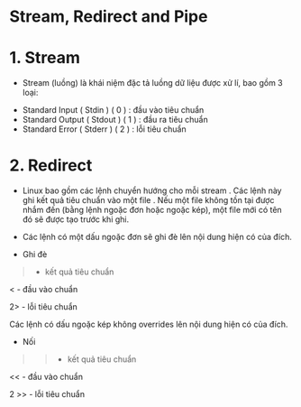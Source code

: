 # Stream, Redirect and Pipe
# 1. Stream 
- Stream (luồng) là khái niệm đặc tả luồng dữ liệu được xử lí, bao gồm 3 loại:
 + Standard Input ( Stdin ) ( 0 ) : đầu vào tiêu chuẩn 
 + Standard Output ( Stdout ) ( 1 ) : đầu ra tiêu chuẩn
 + Standard Error ( Stderr ) ( 2 ) : lỗi tiêu chuẩn 

# 2. Redirect 
 - Linux bao gồm các lệnh chuyển hướng cho mỗi stream . Các lệnh này ghi kết quả tiêu chuẩn vào một file . Nếu một file không tồn tại được nhắm đến (bằng lệnh ngoặc đơn hoặc ngoặc kép), một file mới có tên đó sẽ được tạo trước khi ghi.

 - Các lệnh có một dấu ngoặc đơn sẽ ghi đè lên nội dung hiện có của đích.

 - Ghi đè

> - kết quả tiêu chuẩn

< - đầu vào chuẩn

2> - lỗi tiêu chuẩn

 Các lệnh có dấu ngoặc kép không overrides lên nội dung hiện có của đích.

 - Nối

>> - kết quả tiêu chuẩn

<< - đầu vào chuẩn

2 >> - lỗi tiêu chuẩn
